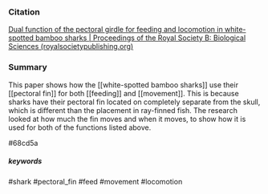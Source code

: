 ### Citation
[Dual function of the pectoral girdle for feeding and locomotion in white-spotted bamboo sharks | Proceedings of the Royal Society B: Biological Sciences (royalsocietypublishing.org)](https://royalsocietypublishing.org/doi/10.1098/rspb.2017.0847) 

### Summary
This paper shows how the [[white-spotted bamboo sharks]] use their [[pectoral fin]] for both [[feeding]] and [[movement]]. This is because sharks have their pectoral fin located on completely separate from the skull, which is different than the placement in ray-finned fish. The research looked at how much the fin moves and when it moves, to show how it is used for both of the functions listed above.

#68cd5a

##### keywords
#shark
#pectoral_fin
#feed
#movement
#locomotion 
